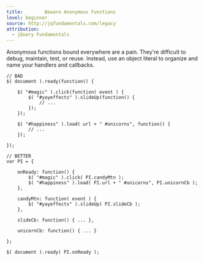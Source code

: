 ```yaml
---
title:        Beware Anonymous Functions
level: beginner
source: http://jqfundamentals.com/legacy
attribution:
  - jQuery Fundamentals
---
```


Anonymous functions bound everywhere are a pain. They're difficult to debug, maintain, test, or reuse. Instead, use an object literal to organize and name your handlers and callbacks.

```
// BAD
$( document ).ready(function() {

	$( "#magic" ).click(function( event ) {
		$( "#yayeffects" ).slideUp(function() {
			// ...
		});
	});

	$( "#happiness" ).load( url + " #unicorns", function() {
		// ...
	});

});

// BETTER
var PI = {

	onReady: function() {
		$( "#magic" ).click( PI.candyMtn );
		$( "#happiness" ).load( PI.url + " #unicorns", PI.unicornCb );
	},

	candyMtn: function( event ) {
		$( "#yayeffects" ).slideUp( PI.slideCb );
	},

	slideCb: function() { ... },

	unicornCb: function() { ... }

};

$( document ).ready( PI.onReady );
```
